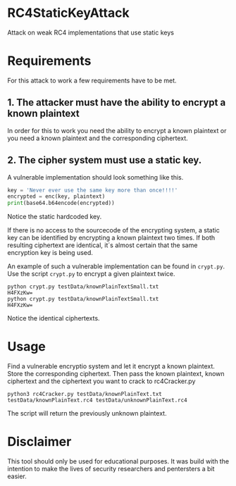 # RC4StaticKeyAttack
Attack on weak RC4 implementations that use static keys

# Requirements
For this attack to work a few requirements have to be met.

## 1. The attacker must have the ability to encrypt a known plaintext
In order for this to work you need the ability to encrypt a known plaintext or you need a known plaintext and the
corresponding ciphertext.

## 2. The cipher system must use a static key.
A vulnerable implementation should look something like this.
```python
key = 'Never ever use the same key more than once!!!!'
encrypted = enc(key, plaintext)
print(base64.b64encode(encrypted)) 
```
Notice the static hardcoded key.

If there is no access to the sourcecode of the encrypting system, a static key can be identified by encrypting a known plaintext two times.
If both resulting ciphertext are identical, it´s almost certain that the same encryption key is being used.

An example of such a vulnerable implementation can be found in ```crypt.py```.
Use the script ```crypt.py``` to encrypt a given plaintext twice.
```console
python crypt.py testData/knownPlainTextSmall.txt
H4FXzKw=
python crypt.py testData/knownPlainTextSmall.txt
H4FXzKw=
```
Notice the identical ciphertexts.

# Usage
Find a vulnerable encryptio system and let it encrypt a known plaintext.
Store the corresponding ciphertext.
Then pass the known plaintext, known ciphertext and the ciphertext you want to crack to rc4Cracker.py
```
python3 rc4Cracker.py testData/knownPlainText.txt testData/knownPlainText.rc4 testData/unknownPlainText.rc4
```
The script will return the previously unknown plaintext.

# Disclaimer
This tool should only be used for educational purposes.
It was build with the intention to make the lives of security researchers and pentersters a bit easier.